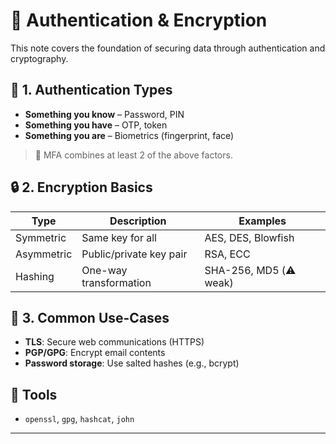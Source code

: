# 🔐 Authentication & Encryption

This note covers the foundation of securing data through authentication and cryptography.

## 🔐 1. Authentication Types

- **Something you know** – Password, PIN  
- **Something you have** – OTP, token  
- **Something you are** – Biometrics (fingerprint, face)

> 🔑 MFA combines at least 2 of the above factors.

## 🔒 2. Encryption Basics

| Type        | Description             | Examples               |
|-------------|--------------------------|------------------------|
| Symmetric   | Same key for all         | AES, DES, Blowfish     |
| Asymmetric  | Public/private key pair  | RSA, ECC               |
| Hashing     | One-way transformation   | SHA-256, MD5 (⚠️ weak) |

## 🔐 3. Common Use-Cases

- **TLS**: Secure web communications (HTTPS)  
- **PGP/GPG**: Encrypt email contents  
- **Password storage**: Use salted hashes (e.g., bcrypt)

## 🧪 Tools

- `openssl`, `gpg`, `hashcat`, `john`
---
